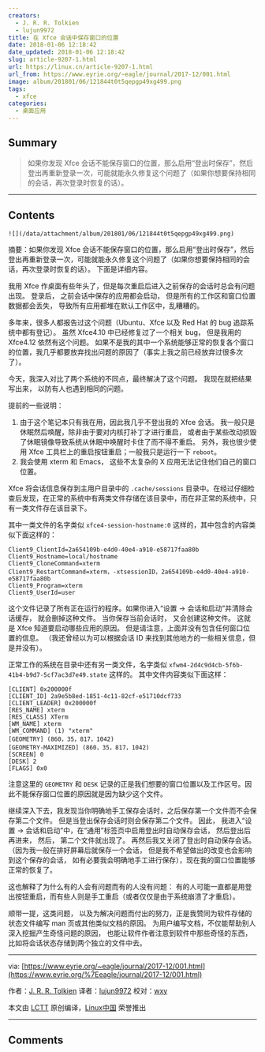 ```yaml
---
creators:
  - J. R. R. Tolkien
  - lujun9972
title: 在 Xfce 会话中保存窗口的位置
date: 2018-01-06 12:18:42
date_updated: 2018-01-06 12:18:42
slug: article-9207-1.html
url: https://linux.cn/article-9207-1.html
url_from: https://www.eyrie.org/~eagle/journal/2017-12/001.html
image: album/201801/06/121844t0t5qepgp49xg499.png
tags:
  - xfce
categories:
  - 桌面应用
---
```


## Summary

> 如果你发现 Xfce 会话不能保存窗口的位置，那么启用“登出时保存”，然后登出再重新登录一次，可能就能永久修复这个问题了（如果你想要保持相同的会话，再次登录时恢复的话）。

***

<!-- more -->

## Contents

`![](/data/attachment/album/201801/06/121844t0t5qepgp49xg499.png)`

摘要：如果你发现 Xfce 会话不能保存窗口的位置，那么启用“登出时保存”，然后登出再重新登录一次，可能就能永久修复这个问题了（如果你想要保持相同的会话，再次登录时恢复的话）。 下面是详细内容。

我用 Xfce 作桌面有些年头了，但是每次重启后进入之前保存的会话时总会有问题出现。 登录后， 之前会话中保存的应用都会启动， 但是所有的工作区和窗口位置数据都会丢失， 导致所有应用都堆在默认工作区中，乱糟糟的。

多年来，很多人都报告过这个问题（Ubuntu、Xfce 以及 Red Hat 的 bug 追踪系统中都有登记）。 虽然 Xfce4.10 中已经修复过了一个相关 bug， 但是我用的 Xfce4.12 依然有这个问题。 如果不是我的其中一个系统能够正常的恢复各个窗口的位置，我几乎都要放弃找出问题的原因了（事实上我之前已经放弃过很多次了）。

今天，我深入对比了两个系统的不同点，最终解决了这个问题。 我现在就把结果写出来， 以防有人也遇到相同的问题。

提前的一些说明：

1. 由于这个笔记本只有我在用，因此我几乎不登出我的 Xfce 会话。 我一般只是休眠然后唤醒，除非由于要对内核打补丁才进行重启， 或者由于某些改动损毁了休眠镜像导致系统从休眠中唤醒时卡住了而不得不重启。 另外，我也很少使用 Xfce 工具栏上的重启按钮重启；一般我只是运行一下 `reboot`。
2. 我会使用 xterm 和 Emacs， 这些不太复杂的 X 应用无法记住他们自己的窗口位置。

Xfce 将会话信息保存到主用户目录中的 `.cache/sessions` 目录中。在经过仔细检查后发现，在正常的系统中有两类文件存储在该目录中，而在非正常的系统中，只有一类文件存在该目录下。

其中一类文件的名字类似 `xfce4-session-hostname:0` 这样的，其中包含的内容类似下面这样的：

```shell
Client9_ClientId=2a654109b-e4d0-40e4-a910-e58717faa80b
Client9_Hostname=local/hostname
Client9_CloneCommand=xterm
Client9_RestartCommand=xterm，-xtsessionID，2a654109b-e4d0-40e4-a910-e58717faa80b
Client9_Program=xterm
Client9_UserId=user
```

这个文件记录了所有正在运行的程序。如果你进入“设置 -> 会话和启动”并清除会话缓存， 就会删掉这种文件。 当你保存当前会话时， 又会创建这种文件。 这就是 Xfce 知道要启动哪些应用的原因。 但是请注意，上面并没有包含任何窗口位置的信息。 （我还曾经以为可以根据会话 ID 来找到其他地方的一些相关信息，但是并没有）。

正常工作的系统在目录中还有另一类文件，名字类似 `xfwm4-2d4c9d4cb-5f6b-41b4-b9d7-5cf7ac3d7e49.state` 这样的。 其中文件内容类似下面这样：

```shell
[CLIENT] 0x200000f
[CLIENT_ID] 2a9e5b8ed-1851-4c11-82cf-e51710dcf733
[CLIENT_LEADER] 0x200000f
[RES_NAME] xterm
[RES_CLASS] XTerm
[WM_NAME] xterm
[WM_COMMAND] (1) "xterm"
[GEOMETRY] (860，35，817，1042)
[GEOMETRY-MAXIMIZED] (860，35，817，1042)
[SCREEN] 0
[DESK] 2
[FLAGS] 0x0
```

注意这里的 `GEOMETRY` 和 `DESK` 记录的正是我们想要的窗口位置以及工作区号。因此不能保存窗口位置的原因就是因为缺少这个文件。

继续深入下去，我发现当你明确地手工保存会话时，之后保存第一个文件而不会保存第二个文件。 但是当登出保存会话时则会保存第二个文件。 因此， 我进入“设置 -> 会话和启动”中，在“通用”标签页中启用登出时自动保存会话， 然后登出后再进来， 然后， 第二个文件就出现了。 再然后我又关闭了登出时自动保存会话。（因为我一般在排好屏幕后就保存一个会话， 但是我不希望做出的改变也会影响到这个保存的会话， 如有必要我会明确地手工进行保存），现在我的窗口位置能够正常的恢复了。

这也解释了为什么有的人会有问题而有的人没有问题： 有的人可能一直都是用登出按钮重启，而有些人则是手工重启（或者仅仅是由于系统崩溃了才重启）。

顺带一提，这类问题， 以及为解决问题而付出的努力，正是我赞同为软件存储的状态文件编写 man 页或其他类似文档的原因。 为用户编写文档，不仅能帮助别人深入挖掘产生奇怪问题的原因， 也能让软件作者注意到软件中那些奇怪的东西， 比如将会话状态存储到两个独立的文件中去。

---

via: [https://www.eyrie.org/~eagle/journal/2017-12/001.html](https://www.eyrie.org/%7Eeagle/journal/2017-12/001.html)

作者：[J. R. R. Tolkien](https://www.eyrie.org) 译者：[lujun9972](https://github.com/lujun9972) 校对：[wxy](https://github.com/wxy)

本文由 [LCTT](https://github.com/LCTT/TranslateProject) 原创编译，[Linux中国](https://linux.cn/) 荣誉推出

***

## Comments
